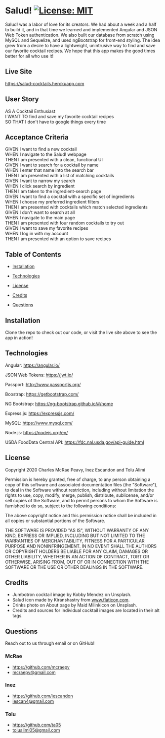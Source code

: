 # Salud! [![License: MIT](https://img.shields.io/badge/License-MIT-yellow.svg)](https://opensource.org/licenses/MIT)

Salud! was a labor of love for its creators. We had about a week and a half to
build it, and in that time we learned and implemented Angular and JSON Web Token
authentication. We also built our database from scratch using MySQL and
Sequelize, and used ngBootstrap for front-end styling. The idea grew from a
desire to have a lightweight, unintrusive way to find and save our favorite
cocktail recipes. We hope that this app makes the good times better for all who
use it!

## Live Site

https://salud-cocktails.herokuapp.com

## User Story

AS A Cocktail Enthusiast  
I WANT TO find and save my favorite cocktail recipes  
SO THAT I don't have to google things every time

## Acceptance Criteria

GIVEN I want to find a new cocktail  
WHEN I navigate to the Salud! webpage  
THEN I am presented with a clean, functional UI  
GIVEN I want to search for a cocktail by name  
WHEN I enter that name into the search bar  
THEN I am presented with a list of matching cocktails  
GIVEN I want to narrow my search  
WHEN I click search by ingredient  
THEN I am taken to the ingredient-search page  
GIVEN I want to find a cocktail with a specific set of ingredients  
WHEN I choose my preferred ingredient filters  
THEN I am presented with cocktails which match selected ingredients  
GIVEN I don't want to search at all  
WHEN I navigate to the main page  
THEN I am presented with four random cocktails to try out  
GIVEN I want to save my favorite recipes  
WHEN I log in with my account  
THEN I am presented with an option to save recipes

## Table of Contents

- [Installation](#installation)

- [Technologies](#technologies)

- [License](#license)

- [Credits](#credits)

- [Questions](#questions)

## Installation

Clone the repo to check out our code, or visit the live site above to see the
app in action!

## Technologies

Angular: https://angular.io/

JSON Web Tokens: https://jwt.io/

Passport: http://www.passportjs.org/

Boostrap: https://getbootstrap.com/

NG Bootstrap: https://ng-bootstrap.github.io/#/home

Express.js: https://expressjs.com/

MySQL: https://www.mysql.com/

Node.js: https://nodejs.org/en/

USDA FoodData Central API: https://fdc.nal.usda.gov/api-guide.html

## License

Copyright 2020 Charles McRae Peavy, Inez Escandon and Tolu Alimi

Permission is hereby granted, free of charge, to any person obtaining a copy of
this software and associated documentation files (the "Software"), to deal in
the Software without restriction, including without limitation the rights to
use, copy, modify, merge, publish, distribute, sublicense, and/or sell copies of
the Software, and to permit persons to whom the Software is furnished to do so,
subject to the following conditions:

The above copyright notice and this permission notice shall be included in all
copies or substantial portions of the Software.

THE SOFTWARE IS PROVIDED "AS IS", WITHOUT WARRANTY OF ANY KIND, EXPRESS OR
IMPLIED, INCLUDING BUT NOT LIMITED TO THE WARRANTIES OF MERCHANTABILITY, FITNESS
FOR A PARTICULAR PURPOSE AND NONINFRINGEMENT. IN NO EVENT SHALL THE AUTHORS OR
COPYRIGHT HOLDERS BE LIABLE FOR ANY CLAIM, DAMAGES OR OTHER LIABILITY, WHETHER
IN AN ACTION OF CONTRACT, TORT OR OTHERWISE, ARISING FROM, OUT OF OR IN
CONNECTION WITH THE SOFTWARE OR THE USE OR OTHER DEALINGS IN THE SOFTWARE.

## Credits

- Jumbotron cocktail image by Kobby Mendez on Unsplash.
- Salud icon made by Kiranshastry from www.flaticon.com.
- Drinks photo on About page by Maid Milinkicon on Unsplash.
- Credits and sources for individual cocktail images are located in their alt
  tags.

## Questions

Reach out to us through email or on GitHub!

### McRae

- https://github.com/mcraepv
- mcraepv@gmail.com

### Inez

- https://github.com/iescandon
- iescan4@gmail.com

### Tolu

- https://github.com/ta05
- tolualimi05@gmail.com
